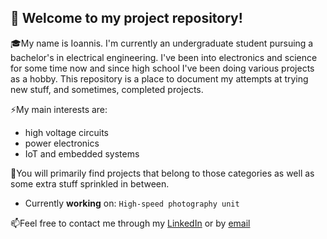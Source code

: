 ## :wave: Welcome to my project repository!

🎓My name is Ioannis. I'm currently an undergraduate student pursuing a bachelor's in electrical engineering. I've been into electronics and science for some time now and since high school I've been doing various projects as a hobby. This repository is a place to document my attempts at trying new stuff, and sometimes, completed projects.

⚡My main interests are:
- high voltage circuits
- power electronics
- IoT and embedded systems

🚀You will primarily find projects that belong to those categories as well as some extra stuff sprinkled in between.

* Currently __working__ on: `High-speed photography unit`

📫Feel free to contact me through my [LinkedIn](https://www.linkedin.com/in/ipapaspyridis/) or by [email](mailto:yiakonale03@gmail.com)
